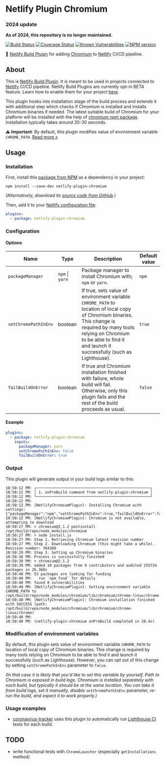 # Netlify Plugin Chromium

### 2024 update

**As of 2024, this repository is no longer maintained.**

[![Build Status](https://travis-ci.org/soofka/netlify-plugin-chromium.svg?branch=master)](https://travis-ci.org/soofka/netlify-plugin-chromium)
[![Coverage Status](https://coveralls.io/repos/soofka/netlify-plugin-chromium/badge.svg?branch=master)](https://coveralls.io/r/soofka/netlify-plugin-chromium?branch=master)
[![Known Vulnerabilities](https://snyk.io/test/github/soofka/netlify-plugin-chromium/badge.svg?branch=master)](https://snyk.io/test/github/soofka/netlify-plugin-chromium?branch=master)
[![NPM version](https://img.shields.io/npm/v/netlify-plugin-chromium.svg)](https://www.npmjs.com/package/netlify-plugin-chromium)

🤖 [Netlify Build Plugin](https://docs.netlify.com/configure-builds/build-plugins/) for adding [Chromium](https://github.com/dtolstyi/node-chromium) to [Netlify](https://www.netlify.com) CI/CD pipeline.

## About

<!---description_start-->

This is [Netlify Build Plugin](https://docs.netlify.com/configure-builds/build-plugins/). It is meant to be used in projects connected to [Netlify](https://www.netlify.com) CI/CD pipeline. Netlify Build Plugins are currently opt-in BETA feature. Learn how to enable them for your project [here](https://docs.netlify.com/configure-builds/build-plugins/#enable-build-plugins-beta).

This plugin hooks into installation stage of the build process and extends it with additional step which checks if Chromium is installed and installs Chromium binaries if needed. The latest suitable build of Chromium for your platform will be installed with the help of [chromium npm package](https://www.npmjs.com/package/chromium). Installation typically takes around 20-30 seconds.

<!---description_end-->

⚠️ **Important**: By default, this plugin modifies value of environment variable `CHROME_PATH`. [Read more &raquo;](#modification-of-environment-variables)

## Usage

### Installation

First, install this [package from NPM](https://www.npmjs.com/package/chromium) as a dependency in your project:

```shell
npm install --save-dev netlify-plugin-chromium
```

_(Alternatively, download its [source code from GitHub](https://github.com/soofka/netlify-plugin-chromium).)_

Then, add it to your [Netlify configuration file](https://docs.netlify.com/configure-builds/file-based-configuration):

```yaml
plugins:
  - package: netlify-plugin-chromium
```

### Configuration

#### Options

| Name                 | Type            | Description                                                                                                                                                                                                                                | Default value |
| -------------------- | --------------- | ------------------------------------------------------------------------------------------------------------------------------------------------------------------------------------------------------------------------------------------ | ------------- |
| `packageManager`     | `npm` \| `yarn` | Package manager to install Chromium with; `npm` or `yarn`.                                                                                                                                                                                 | `npm`         |
| `setChromePathInEnv` | boolean         | If true, sets value of environment variable `CHROME_PATH` to location of local copy of Chromium binaries. This change is required by many tools relying on Chromium to be able to find it and launch it successfully (such as Lighthouse). | `true`        |
| `failBuildOnError`   | boolean         | If true and Chromium installation finished with failure, whole build will fail. Otherwise, only this plugin fails and the rest of the build proceeds as usual.                                                                             | `false`       |

#### Example

```yaml
plugins:
  - package: netlify-plugin-chromium
    inputs:
      packageManager: yarn
      setChromePathInEnv: false
      failBuildOnError: true
```

### Output

This plugin will generate output in your build logs similar to this:

```shell
10:50:12 PM: ┌────────────────────────────────────────────────────┐
10:50:12 PM: │ 1. onPreBuild command from netlify-plugin-chromium │
10:50:12 PM: └────────────────────────────────────────────────────┘
10:50:12 PM: ​
10:50:12 PM: [NetlifyChromiumPlugin]: Installing Chromium with settings: {"packageManager":"npm","setChromePathInEnv":true,"failBuildOnError":false}
10:50:12 PM: [NetlifyChromiumPlugin]: Chromium is not available, attempting to download
10:50:27 PM: > chromium@2.1.2 postinstall /opt/build/repo/node_modules/chromium
10:50:27 PM: > node install.js
10:50:27 PM: Step 1. Retrieving Chromium latest revision number
10:50:27 PM: Step 2. Downloading Chromium (this might take a while). Revision number: 764388
10:50:29 PM: Step 3. Setting up Chromium binaries
10:50:36 PM: Process is successfully finished
10:50:39 PM: + chromium@2.1.2
10:50:39 PM: added 10 packages from 9 contributors and audited 255724 packages in 26.368s
10:50:40 PM: 53 packages are looking for funding
10:50:40 PM:   run `npm fund` for details
10:50:40 PM: found 0 vulnerabilities
10:50:40 PM: [NetlifyChromiumPlugin]: Setting environment variable CHROME_PATH to /opt/build/repo/node_modules/chromium/lib/chromium/chrome-linux/chrome
10:50:40 PM: [NetlifyChromiumPlugin]: Chromium installation finished with SUCCESS (path: /opt/build/repo/node_modules/chromium/lib/chromium/chrome-linux/chrome)
10:50:40 PM: ​
10:50:40 PM: (netlify-plugin-chromium onPreBuild completed in 28.4s)
```

### Modification of environment variables

By default, this plugin sets value of environment variable `CHROME_PATH` to location of local copy of Chromium binaries. This change is required by many tools relying on Chromium to be able to find it and launch it successfully (such as Lighthouse). However, you can opt out of this change by setting `setChromePathInEnv` parameter to `false`.

_(In that case it is likely that you'd like to set this variable by yourself. Path to Chromium is exposed in build logs. Chromium is installed separately with each build, but typically it should be at the same location. You can take it from build logs, set it manually, disable `setChromePathInEnv` parameter, re-run the build, and expect it to work properly.)_

### Usage examples

- [coronavirus-tracker](https://github.com/soofka/coronavirus-tracker) uses this plugin to automatically run [Lighthouse CI](https://github.com/GoogleChrome/lighthouse-ci) tests for each build.

## TODO

- write functional tests with `ChromeLauncher` (especially `getInstallations` method)
